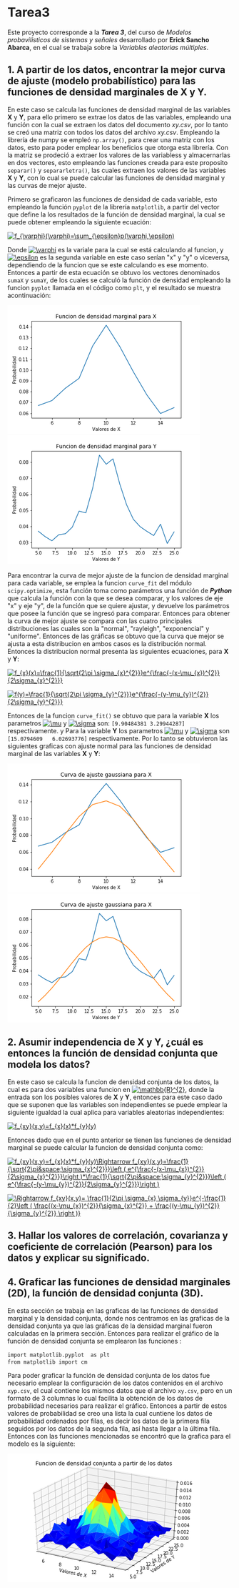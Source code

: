# Tarea3

Este proyecto corresponde a la **_Tarea 3_**, del curso de *Modelos probavilisticos de sistemas y señales* desarrollado por  **Erick Sancho Abarca**, en el cual se trabaja sobre la  *_Variables aleatorias múltiples_*.

## 1. A partir de los datos, encontrar la mejor curva de ajuste (modelo probabilístico) para las funciones de densidad marginales de X y Y.

En este caso se calcula las funciones de densidad marginal de las variables **X** y **Y**, para ello primero se extrae los datos de las variables, empleando una función con la cual se extraen los datos del documento *xy.csv*, por lo tanto se creó una matriz con todos los datos del archivo *xy.csv*. Empleando la librería de numpy se empleó `np.array()`, para crear una matriz con los datos, esto para poder emplear los beneficios que otorga esta librería. Con la matriz se prodeció a extraer los valores de las variabless y almacernarlas en dos vectores, esto empleando las funciones creada para este proposito `separar()` y `separarletra()`, las cuales extraen los valores de las variables **X** y **Y**, con lo cual se puede calcular las funciones de densidad marginal y las curvas de mejor ajuste. 

Primero se graficaron las funciones de densidad de cada variable, esto empleando la función `pyplot` de la librería `matplotlib`, a partir del vector que 
define la los resultados de la función de densidad marginal, la cual se puede obtener empleando la siguiente ecuación:

<a href="https://www.codecogs.com/eqnedit.php?latex=f_{\varphi}(\varphi)=\sum_{\epsilon}p(\varphi,\epsilon)" target="_blank"><img src="https://latex.codecogs.com/svg.latex?f_{\varphi}(\varphi)=\sum_{\epsilon}p(\varphi,\epsilon)" title="f_{\varphi}(\varphi)=\sum_{\epsilon}p(\varphi,\epsilon)" /></a>

Donde <a href="https://www.codecogs.com/eqnedit.php?latex=\varphi" target="_blank"><img src="https://latex.codecogs.com/svg.latex?\varphi" title="\varphi" /></a> es la variale para la cual se está calculando al funcion, y <a href="https://www.codecogs.com/eqnedit.php?latex=\epsilon" target="_blank"><img src="https://latex.codecogs.com/svg.latex?\epsilon" title="\epsilon" /></a> es la segunda variable en este caso serían "x" y "y" o viceversa, dependiendo de la funcion que se este calculando es ese momento. Entonces a partir de esta ecuación se obtuvo los vectores denominados `sumaX` y `sumaY`, de los cuales se calculó la función de densidad empleando la funcion `pyplot` llamada en el código como `plt`, y el resultado se muestra acontinuación:

![Grafica para X](Graficas/Grafica_para_X.png)
![Grafica para Y](Graficas/Grafica_para_Y.png)


Para encontrar la curva de mejor ajuste de la funcion de densidad marginal para cada variable, se emplea la funcion `curve_fit` del módulo `scipy.optimize`, esta función toma como parámetros una función de **_Python_** que calcula la función con la que se desea comparar, y los valores de eje "x" y eje "y", de la función que se quiere ajustar, y devuelve los parámetros que posee la función que se ingresó para comparar. Entonces para obtener la curva de mejor ajuste se compara con las cuatro principales distribuciones las cuales son la "normal", "rayleigh", "exponencial" y "uniforme". Entonces de las gráficas se obtuvo que la curva que mejor se ajusta a esta distribucion en ambos casos es la distribución normal. Entonces la distribucion normal presenta las siguientes ecuaciones, para **X** y **Y**:

<a href="https://www.codecogs.com/eqnedit.php?latex=f_{x}(x)=\frac{1}{\sqrt{2\pi&space;\sigma_{x}^{2}}}e^{\frac{-(x-\mu_{x})^{2}}{2\sigma_{x}^{2}}}" target="_blank"><img src="https://latex.codecogs.com/gif.latex?f_{x}(x)=\frac{1}{\sqrt{2\pi&space;\sigma_{x}^{2}}}e^{\frac{-(x-\mu_{x})^{2}}{2\sigma_{x}^{2}}}" title="f_{x}(x)=\frac{1}{\sqrt{2\pi \sigma_{x}^{2}}}e^{\frac{-(x-\mu_{x})^{2}}{2\sigma_{x}^{2}}}" /></a>

<a href="https://www.codecogs.com/eqnedit.php?latex=f(y)=\frac{1}{\sqrt{2\pi&space;\sigma_{y}^{2}}}e^{\frac{-(y-\mu_{y})^{2}}{2\sigma_{y}^{2}}}" target="_blank"><img src="https://latex.codecogs.com/gif.latex?f(y)=\frac{1}{\sqrt{2\pi&space;\sigma_{y}^{2}}}e^{\frac{-(y-\mu_{y})^{2}}{2\sigma_{y}^{2}}}" title="f(y)=\frac{1}{\sqrt{2\pi \sigma_{y}^{2}}}e^{\frac{-(y-\mu_{y})^{2}}{2\sigma_{y}^{2}}}" /></a>

Entonces de la funcion `curve_fit()` se obtuvo que para la variable **X** los parametros <a href="https://www.codecogs.com/eqnedit.php?latex=\mu" target="_blank"><img src="https://latex.codecogs.com/svg.latex?\mu" title="\mu" /></a>
 y <a href="https://www.codecogs.com/eqnedit.php?latex=\sigma" target="_blank"><img src="https://latex.codecogs.com/svg.latex?\sigma" title="\sigma" /></a> son: `[9.90484381 3.29944287]` 
 respectivamente. y Para la variable **Y** los parametros <a href="https://www.codecogs.com/eqnedit.php?latex=\mu" target="_blank"><img src="https://latex.codecogs.com/svg.latex?\mu" title="\mu" /></a>
 y <a href="https://www.codecogs.com/eqnedit.php?latex=\sigma" target="_blank"><img src="https://latex.codecogs.com/svg.latex?\sigma" title="\sigma" /></a> son `[15.0794609   6.02693776]` respectivamente.
 Por lo tanto se obtuvieron las siguientes graficas con ajuste normal para las funciones de densidad marginal de las variables **X** y **Y**:

![Grafica para X](Graficas/Grafica_para_X_Curva_de_ajuste_normal.png)
![Grafica para Y](Graficas/Grafica_para_Y_Curva_de_ajuste_normal.png)


## 2. Asumir independencia de X y Y, ¿cuál es entonces la función de densidad conjunta que modela los datos?

En este caso se calcula la funcion de densidad conjunta de los datos, la cual es para dos variables una funcion en <a href="https://www.codecogs.com/eqnedit.php?latex=\mathbb{R}^{2}" target="_blank"><img src="https://latex.codecogs.com/gif.latex?\mathbb{R}^{2}" title="\mathbb{R}^{2}" /></a>, donde la entrada son los posibles valores de **X** y **Y**, entonces para este caso dado que se suponen que las variables son independientes se puede emplear la siguiente igualdad la cual aplica para variables aleatorias independientes:

<a href="https://www.codecogs.com/eqnedit.php?latex=f_{xy}(x,y)=f_{x}(x)*f_{y}(y)" target="_blank"><img src="https://latex.codecogs.com/gif.latex?f_{xy}(x,y)=f_{x}(x)*f_{y}(y)" title="f_{xy}(x,y)=f_{x}(x)*f_{y}(y)" /></a>

Entonces dado que en el punto anterior se tienen las funciones de densidad marginal se puede calcular la funcion de densidad conjunta como:

<a href="https://www.codecogs.com/eqnedit.php?latex=f_{xy}(x,y)=f_{x}(x)*f_{y}(y)\Rightarrow&space;f_{xy}(x,y)=\frac{1}{\sqrt{2\pi&space;\sigma_{x}^{2}}}\left&space;(&space;e^{\frac{-(x-\mu_{x})^{2}}{2\sigma_{x}^{2}}}\right&space;)*\frac{1}{\sqrt{2\pi&space;\sigma_{y}^{2}}}\left&space;(&space;e^{\frac{-(y-\mu_{y})^{2}}{2\sigma_{y}^{2}}}\right&space;)" target="_blank"><img src="https://latex.codecogs.com/gif.latex?f_{xy}(x,y)=f_{x}(x)*f_{y}(y)\Rightarrow&space;f_{xy}(x,y)=\frac{1}{\sqrt{2\pi&space;\sigma_{x}^{2}}}\left&space;(&space;e^{\frac{-(x-\mu_{x})^{2}}{2\sigma_{x}^{2}}}\right&space;)*\frac{1}{\sqrt{2\pi&space;\sigma_{y}^{2}}}\left&space;(&space;e^{\frac{-(y-\mu_{y})^{2}}{2\sigma_{y}^{2}}}\right&space;)" title="f_{xy}(x,y)=f_{x}(x)*f_{y}(y)\Rightarrow f_{xy}(x,y)=\frac{1}{\sqrt{2\pi&space;\sigma_{x}^{2}}}\left ( e^{\frac{-(x-\mu_{x})^{2}}{2\sigma_{x}^{2}}}\right )*\frac{1}{\sqrt{2\pi&space;\sigma_{y}^{2}}}\left ( e^{\frac{-(y-\mu_{y})^{2}}{2\sigma_{y}^{2}}}\right )" /></a>

<a href="https://www.codecogs.com/eqnedit.php?latex=\Rightarrow&space;f_{xy}(x,y)=&space;\frac{1}{2\pi&space;\sigma_{x}&space;\sigma_{y}}e^{-\frac{1}{2}\left&space;(&space;\frac{(x-\mu_{x})^{2}}{\sigma_{x}^{2}}&space;&plus;&space;\frac{(y-\mu_{y})^{2}}{\sigma_{y}^{2}}&space;\right&space;)}" target="_blank"><img src="https://latex.codecogs.com/gif.latex?\Rightarrow&space;f_{xy}(x,y)=&space;\frac{1}{2\pi&space;\sigma_{x}&space;\sigma_{y}}e^{-\frac{1}{2}\left&space;(&space;\frac{(x-\mu_{x})^{2}}{\sigma_{x}^{2}}&space;&plus;&space;\frac{(y-\mu_{y})^{2}}{\sigma_{y}^{2}}&space;\right&space;)}" title="\Rightarrow f_{xy}(x,y)= \frac{1}{2\pi \sigma_{x} \sigma_{y}}e^{-\frac{1}{2}\left ( \frac{(x-\mu_{x})^{2}}{\sigma_{x}^{2}} + \frac{(y-\mu_{y})^{2}}{\sigma_{y}^{2}} \right )}" /></a>




## 3. Hallar los valores de correlación, covarianza y coeficiente de correlación (Pearson) para los datos y explicar su significado.



## 4. Graficar las funciones de densidad marginales (2D), la función de densidad conjunta (3D).

En esta sección se trabaja en las graficas de las funciones de densidad marginal y la densidad conjunta, donde nos centramos en las graficas de la densidad conjunta ya que las gráficas de la densidad marginal fueron calculadas en la primera sección. Entonces para realizar el gráfico de la función de densidad conjunta se emplearon las funciones :

~~~
import matplotlib.pyplot  as plt
from matplotlib import cm
~~~

Para poder graficar la función de densidad conjunta de los datos fue necesario emplear la configuración de los datos contenidos en el archivo `xyp.csv`, el cual contiene los mismos datos que el archivo `xy.csv`, pero en un formato de 3 columnas lo cual facilita la obtención de los datos de probabilidad necesarios para realizar el gráfico. Entonces a partir de estos valores de probabilidad se creo una lista la cual cuntiene los datos de probabilidad ordenados por filas, es decir los datos de la primera fila seguidos por los datos de la segunda fila, así hasta llegar a la última fila. Entonces con las funciones mencionadas se encontró que la grafica para el modelo es la siguiente:

![Grafica para X en 3d](Graficas/Superficie_densidad_conjunta.png)